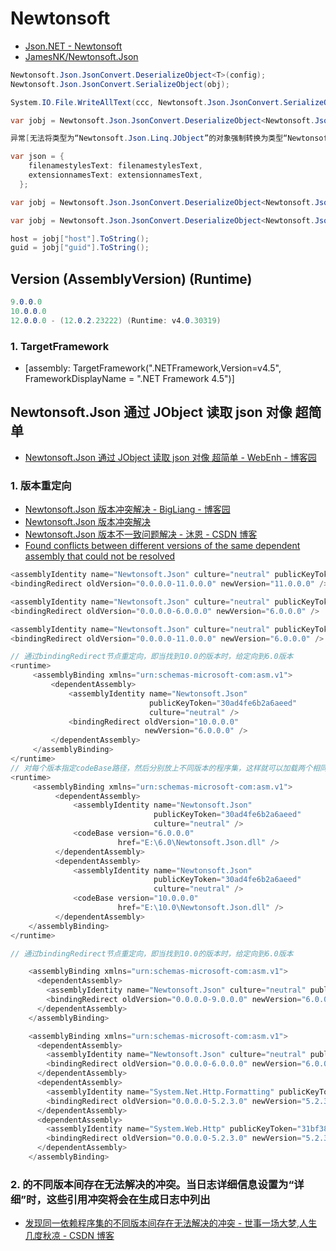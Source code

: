 # Newtonsoft

- [Json.NET - Newtonsoft](https://www.newtonsoft.com/json)
- [JamesNK/Newtonsoft.Json](https://github.com/JamesNK/Newtonsoft.Json/releases)

```C#
Newtonsoft.Json.JsonConvert.DeserializeObject<T>(config);
Newtonsoft.Json.JsonConvert.SerializeObject(obj);

System.IO.File.WriteAllText(ccc, Newtonsoft.Json.JsonConvert.SerializeObject(articleItem), Encoding.UTF8);

var jobj = Newtonsoft.Json.JsonConvert.DeserializeObject<Newtonsoft.Json.Linq.JArray>(rdata);

异常[无法将类型为“Newtonsoft.Json.Linq.JObject”的对象强制转换为类型“Newtonsoft.Json.Linq.JArray”。]

var json = {
    filenamestylesText: filenamestylesText,
    extensionnamesText: extensionnamesText,
  };

var jobj = Newtonsoft.Json.JsonConvert.DeserializeObject<Newtonsoft.Json.Linq.JObject>(config);

var jobj = Newtonsoft.Json.JsonConvert.DeserializeObject<Newtonsoft.Json.Linq.JObject>(json);

host = jobj["host"].ToString();
guid = jobj["guid"].ToString();

```

## Version (AssemblyVersion) (Runtime)

```c#
9.0.0.0
10.0.0.0
12.0.0.0 - (12.0.2.23222) (Runtime: v4.0.30319)
```

### 1. TargetFramework

- [assembly: TargetFramework(".NETFramework,Version=v4.5", FrameworkDisplayName = ".NET Framework 4.5")]

## Newtonsoft.Json 通过 JObject 读取 json 对像 超简单

- [Newtonsoft.Json 通过 JObject 读取 json 对像 超简单 - WebEnh - 博客园](https://www.cnblogs.com/webenh/p/5745355.html)

### 1. 版本重定向

- [Newtonsoft.Json 版本冲突解决 - BigLiang - 博客园](https://www.cnblogs.com/NewBigLiang/p/5371745.html)
- [Newtonsoft.Json 版本冲突解决](https://www.bbsmax.com/A/l1dyEwbdem/)
- [Newtonsoft.Json 版本不一致问题解决 - 沐恩 - CSDN 博客](https://blog.csdn.net/qq_31176861/article/details/84772964)
- [Found conflicts between different versions of the same dependent assembly that could not be resolved](https://stackoverflow.com/questions/24772053/found-conflicts-between-different-versions-of-the-same-dependent-assembly-that-c)

```c#
<assemblyIdentity name="Newtonsoft.Json" culture="neutral" publicKeyToken="30ad4fe6b2a6aeed" />
<bindingRedirect oldVersion="0.0.0.0-11.0.0.0" newVersion="11.0.0.0" />

<assemblyIdentity name="Newtonsoft.Json" culture="neutral" publicKeyToken="30ad4fe6b2a6aeed" />
<bindingRedirect oldVersion="0.0.0.0-6.0.0.0" newVersion="6.0.0.0" />

<assemblyIdentity name="Newtonsoft.Json" culture="neutral" publicKeyToken="30ad4fe6b2a6aeed" />
<bindingRedirect oldVersion="0.0.0.0-11.0.0.0" newVersion="6.0.0.0" />
```

```c#
// 通过bindingRedirect节点重定向，即当找到10.0的版本时，给定向到6.0版本
<runtime>
     <assemblyBinding xmlns="urn:schemas-microsoft-com:asm.v1">
         <dependentAssembly>
             <assemblyIdentity name="Newtonsoft.Json"
                               publicKeyToken="30ad4fe6b2a6aeed"
                               culture="neutral" />
             <bindingRedirect oldVersion="10.0.0.0"
                              newVersion="6.0.0.0" />
         </dependentAssembly>
     </assemblyBinding>
</runtime>
// 对每个版本指定codeBase路径，然后分别放上不同版本的程序集，这样就可以加载两个相同的程序集
<runtime>
     <assemblyBinding xmlns="urn:schemas-microsoft-com:asm.v1">
          <dependentAssembly>
              <assemblyIdentity name="Newtonsoft.Json"
                                publicKeyToken="30ad4fe6b2a6aeed"
                                culture="neutral" />
              <codeBase version="6.0.0.0"
                        href="E:\6.0\Newtonsoft.Json.dll" />
          </dependentAssembly>
          <dependentAssembly>
              <assemblyIdentity name="Newtonsoft.Json"
                                publicKeyToken="30ad4fe6b2a6aeed"
                                culture="neutral" />
              <codeBase version="10.0.0.0"
                        href="E:\10.0\Newtonsoft.Json.dll" />
          </dependentAssembly>
    </assemblyBinding>
</runtime>

```

```c#
// 通过bindingRedirect节点重定向，即当找到10.0的版本时，给定向到6.0版本

```

```c#
    <assemblyBinding xmlns="urn:schemas-microsoft-com:asm.v1">
      <dependentAssembly>
        <assemblyIdentity name="Newtonsoft.Json" culture="neutral" publicKeyToken="30ad4fe6b2a6aeed" />
        <bindingRedirect oldVersion="0.0.0.0-9.0.0.0" newVersion="6.0.0.0" />
      </dependentAssembly>
    </assemblyBinding>

    <assemblyBinding xmlns="urn:schemas-microsoft-com:asm.v1">
      <dependentAssembly>
        <assemblyIdentity name="Newtonsoft.Json" culture="neutral" publicKeyToken="30ad4fe6b2a6aeed" />
        <bindingRedirect oldVersion="0.0.0.0-6.0.0.0" newVersion="6.0.0.0" />
      </dependentAssembly>
      <dependentAssembly>
        <assemblyIdentity name="System.Net.Http.Formatting" publicKeyToken="31bf3856ad364e35" culture="neutral" />
        <bindingRedirect oldVersion="0.0.0.0-5.2.3.0" newVersion="5.2.3.0" />
      </dependentAssembly>
      <dependentAssembly>
        <assemblyIdentity name="System.Web.Http" publicKeyToken="31bf3856ad364e35" culture="neutral" />
        <bindingRedirect oldVersion="0.0.0.0-5.2.3.0" newVersion="5.2.3.0" />
      </dependentAssembly>
    </assemblyBinding>
```

### 2. 的不同版本间存在无法解决的冲突。当日志详细信息设置为“详细”时，这些引用冲突将会在生成日志中列出

- [发现同一依赖程序集的不同版本间存在无法解决的冲突 - 世事一场大梦,人生几度秋凉 - CSDN 博客](https://blog.csdn.net/ao123056/article/details/86238871)
